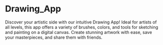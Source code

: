 # Drawing_App
Discover your artistic side with our intuitive Drawing App! Ideal for artists of all levels, this app offers a variety of brushes, colors, and tools for sketching and painting on a digital canvas. Create stunning artwork with ease, save your masterpieces, and share them with friends. 
